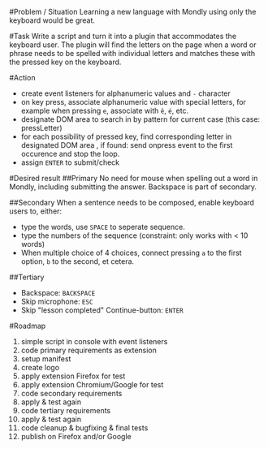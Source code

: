 #Problem / Situation
Learning a new language with Mondly using only the keyboard would be great.

#Task
Write a script and turn it into a plugin that accommodates the keyboard user.
The plugin will find the letters on the page when a word or phrase needs to be spelled with individual letters and matches these with the pressed key on the keyboard.

#Action
- create event listeners for alphanumeric values and `-` character
- on key press, associate alphanumeric value with special letters, for example when pressing `e`, associate with `ê`, `é`, etc.
- designate DOM area to search in by pattern for current case (this case: pressLetter)
- for each possibility of pressed key, find corresponding letter in designated DOM area , if found: send onpress event to the first occurence and stop the loop.
- assign `ENTER` to submit/check

#Desired result
##Primary
No need for mouse when spelling out a word in Mondly, including submitting the answer.
Backspace is part of secondary.

##Secondary
When a sentence needs to be composed, enable keyboard users to, either:
- type the words, use `SPACE` to seperate sequence.
- type the numbers of the sequence (constraint: only works with < 10 words)
- When multiple choice of 4 choices, connect pressing `a` to the first option, `b` to the second, et cetera.

##Tertiary
- Backspace: `BACKSPACE`
- Skip microphone: `ESC`
- Skip "lesson completed" Continue-button: `ENTER`

#Roadmap
1) simple script in console with event listeners
2) code primary requirements as extension
3) setup manifest
4) create logo
5) apply extension Firefox for test
6) apply extension Chromium/Google for test
7) code secondary requirements
8) apply & test again
10) code tertiary requirements
11) apply & test again
12) code cleanup & bugfixing & final tests
13) publish on Firefox and/or Google
